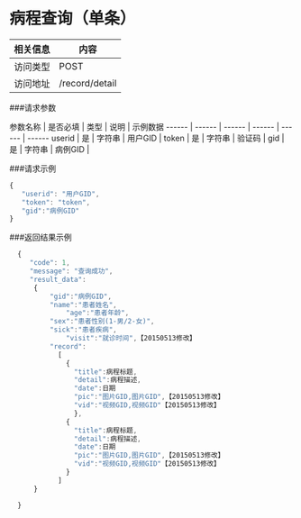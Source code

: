 # 病程查询（单条）
 相关信息 | 内容
 ------ | ------
 访问类型 | POST
 访问地址 | /record/detail

###请求参数

 参数名称 | 是否必填 | 类型 | 说明 | 示例数据
 ------ | ------ | ------ | ------ | ------ | ------
 userid | 是 | 字符串 | 用户GID | 
 token | 是 | 字符串 | 验证码 | 
 gid | 是 | 字符串 | 病例GID | 

###请求示例
```javascript
{
   "userid": "用户GID",
   "token": "token",
   "gid":"病例GID"
}
```

###返回结果示例

```javascript
  {
     "code": 1,
     "message": "查询成功",
     "result_data":
      {
          "gid":"病例GID",
          "name":"患者姓名",
		      "age":"患者年龄",
          "sex":"患者性别(1-男/2-女)",
          "sick":"患者疾病",
		      "visit":"就诊时间",【20150513修改】
          "record":
            [
              {
                "title":病程标题,
                "detail":病程描述,
                "date":日期
                "pic":"图片GID,图片GID",【20150513修改】
                "vid":"视频GID,视频GID"【20150513修改】
                },
              {
                "title":病程标题,
                "detail":病程描述,
                "date":日期
                "pic":"图片GID,图片GID",【20150513修改】
                "vid":"视频GID,视频GID"【20150513修改】
              }            
			]
      }

  }



```
